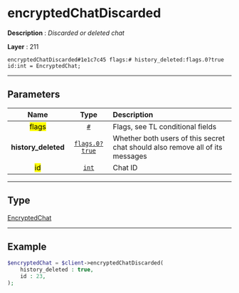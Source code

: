 # encryptedChatDiscarded

**Description** : *Discarded or deleted chat*

**Layer** : 211

```tl
encryptedChatDiscarded#1e1c7c45 flags:# history_deleted:flags.0?true id:int = EncryptedChat;
```

---

## Parameters

| Name | Type | Description |
| :---: | :---: | :--- |
| <mark>flags</mark> | [`#`](type/#) | Flags, see TL conditional fields |
| **history_deleted** | [`flags.0?true`](type/true) | Whether both users of this secret chat should also remove all of its messages |
| <mark>id</mark> | [`int`](type/int) | Chat ID |

---

## Type

[EncryptedChat](type/EncryptedChat)

---

## Example

```php
$encryptedChat = $client->encryptedChatDiscarded(
	history_deleted : true,
	id : 23,
);
```
